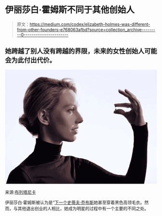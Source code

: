 # 伊丽莎白·霍姆斯不同于其他创始人

> 原文：<https://medium.com/codex/elizabeth-holmes-was-different-from-other-founders-e768063afbd?source=collection_archive---------0----------------------->

## 她跨越了别人没有跨越的界限，未来的女性创始人可能会为此付出代价。

![](img/bd2d9a8c40e4abf1f17ef30d72da5d1a.png)

来源:[布列塔尼卡](https://www.britannica.com/biography/Elizabeth-Holmes)

伊丽莎白·霍姆斯被认为是“[下一个史蒂夫·乔布斯](https://www.businessinsider.com/theranos-founder-ceo-elizabeth-holmes-life-story-bio-2018-4)她甚至穿着黑色高领毛衣。然而，与其他退出创业的人相比，她成为明星的过程中有一个主要的不同之处。